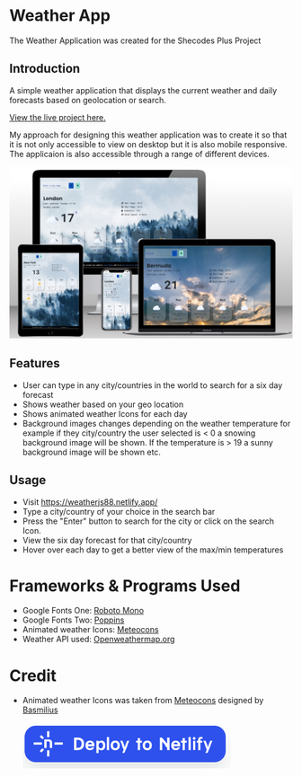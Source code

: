 # Weather App

The Weather Application was created for the Shecodes Plus Project

## Introduction

A simple weather application that displays the current weather and daily forecasts based on geolocation or search.

[View the live project here.](https://weatherjs88.netlify.app/)

My approach for designing this weather application was to create it so that it is not only accessible to view on desktop but it is also mobile responsive. The applicaion is also accessible through a range of different devices.

![page mock up.](./images/weather-mockup.png)

## Features

- User can type in any city/countries in the world to search for a six day forecast
- Shows weather based on your geo location
- Shows animated weather Icons for each day
- Background images changes depending on the weather temperature for example if they city/country the user selected is < 0 a snowing background image will be shown. If the temperature is > 19 a sunny background image will be shown etc.

## Usage

- Visit https://weatherjs88.netlify.app/
- Type a city/country of your choice in the search bar
- Press the "Enter" button to search for the city or click on the search Icon.
- View the six day forecast for that city/country
- Hover over each day to get a better view of the max/min temperatures

# Frameworks & Programs Used

- Google Fonts One: [Roboto Mono](https://fonts.google.com/specimen/Roboto+Mono?query=roboto+mono)
- Google Fonts Two: [Poppins](https://fonts.google.com/specimen/Poppins?query=poppins)
- Animated weather Icons: [Meteocons](https://bas.dev/work/meteocons)
- Weather API used: [Openweathermap.org](https://openweathermap.org/api)

# Credit

- Animated weather Icons was taken from [Meteocons](https://bas.dev/work/meteocons) designed by [Basmilius](https://bas.dev/)

  ![netlify button.](/images/deploy-button.png)
